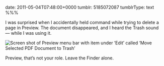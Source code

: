date: 2011-05-04T07:48:00+0000
tumblr: 5185072087
tumblrType: text
%%%

I was surprised when I accidentally held command while trying to delete a page in Preview. The document disappeared, and I heard the Trash sound — while I was using it. 

![Screen shot of Preview menu bar with item under ‘Edit’ called ‘Move Selected PDF Document to Trash’](tumblr_lknuxeeB7g1qb1802.png)

Preview, that’s not your role. Leave the Finder alone. 

